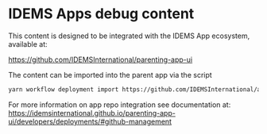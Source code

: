 # IDEMS Apps debug content

This content is designed to be integrated with the IDEMS App ecosystem, available at:

https://github.com/IDEMSInternational/parenting-app-ui

The content can be imported into the parent app via the script

```sh
yarn workflow deployment import https://github.com/IDEMSInternational/app-debug-content
```

For more information on app repo integration see documentation at:
https://idemsinternational.github.io/parenting-app-ui/developers/deployments/#github-management

